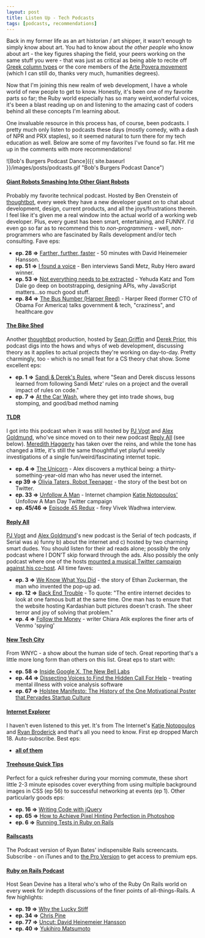 ```yaml
---
layout: post
title: Listen Up - Tech Podcasts
tags: [podcasts, recommendations]
---
```


Back in my former life as an art historian / art shipper, it wasn't enough to simply know about art. You had to know about _the other people_ who know about art - the key figures shaping the field, your peers working on the same stuff you were - that was just as critical as being able to recite off [Greek column types](http://en.wikipedia.org/wiki/Classical_order) or the core members of the [Arte Povera movement](http://www.moma.org/collection/theme.php?theme_id=10454) (which I can still do, thanks very much, humanities degrees).

Now that I'm joining this new realm of web development, I have a whole world of new people to get to know. Honestly, it's been one of my favorite parts so far; the Ruby world especially has so many weird,wonderful voices, it's been a blast reading up on and listening to the amazing cast of coders behind all these concepts I'm learning about.

One invaluable resource in this process has, of course, been podcasts. I pretty much only listen to podcasts these days (mostly comedy, with a dash of NPR and PRX staples), so it seemed natural to turn there for my tech education as well. Below are some of my favorites I've found so far. Hit me up in the comments with more recommendations!

![Bob's Burgers Podcast Dance]({{ site.baseurl }}/images/posts/podcasts.gif "Bob's Burgers Podcast Dance")

#### [Giant Robots Smashing Into Other Giant Robots](http://giantrobots.fm/)

Probably my favorite technical podcast. Hosted by Ben Orenstein of [thoughtbot](https://robots.thoughtbot.com/), every week they have a new developer guest on to chat about development, design, current products, and all the joys/frustrations therein. I feel like it's given me a real window into the actual world of a working web developer. Plus, every guest has been smart, entertaining, and FUNNY. I'd even go so far as to recommend this to _non-programmers_ - well, non-programmers who are fascinated by Rails development and/or tech consulting. Fave eps:  

+ **ep. 28 =>** [Farther, further, faster](http://giantrobots.fm/51) - 50 minutes with David Heinemeier Hansson.  
+ **ep. 51 =>** [I found a voice](http://giantrobots.fm/51) - Ben interviews Sandi Metz, Ruby Hero award winner.  
+ **ep. 53 =>** [Not everything needs to be extracted](http://giantrobots.fm/53) - Yehuda Katz and Tom Dale go deep on bootstrapping, designing APIs, why JavaScript matters...so much good stuff.   
+ **ep. 84 =>** [The Bus Number (Harper Reed)](http://giantrobots.fm/84) - Harper Reed (former CTO of Obama For America) talks government & tech, "craziness", and healthcare.gov  

#### [The Bike Shed](http://bikeshed.fm/)

Another [thoughtbot](https://robots.thoughtbot.com/) production, hosted by [Sean Griffin](https://twitter.com/sgrif) and [Derek Prior](https://twitter.com/derekprior), this podcast digs into the hows and whys of web development, discussing theory as it applies to actual projects they're working on day-to-day. Pretty charmingly, too - which is no small feat for a CS theory chat show. Some excellent eps:  

+ **ep. 1 =>** [Sandi & Derek's Rules](https://itunes.apple.com/us/podcast/the-bike-shed/id935763119?mt=2), where "Sean and Derek discuss lessons learned from following Sandi Metz' rules on a project and the overall impact of rules on code."  
+ **ep. 7 =>** [At the Car Wash](https://itunes.apple.com/us/podcast/the-bike-shed/id935763119?mt=2), where they get into trade shows, bug stomping, and good/bad method naming

#### [TLDR](http://www.onthemedia.org/blogs/on-the-media/)

I got into this podcast when it was still hosted by [PJ Vogt](https://twitter.com/pjvogt) and [Alex Goldmund](https://twitter.com/agoldmund), who've since moved on to their new podcast [Reply All](http://gimletmedia.com/show/reply-all/) (see below). [Meredith Haggerty](https://twitter.com/manymanywords) has taken over the reins, and while the tone has changed a little, it's still the same thoughtful yet playful weekly investigations of a single fun/weird/fascinating internet topic.

+ **ep. 4 =>** [The Unicorn](https://itunes.apple.com/us/podcast/tldr/id709617583?mt=2) - Alex discovers a mythical being: a thirty-something-year-old man who has never used the internet.
+ **ep 39 =>** [Olivia Taters, Robot Teenager](https://itunes.apple.com/us/podcast/tldr/id709617583?mt=2) - the story of the best bot on Twitter.
+ **ep. 33 =>** [Unfollow A Man](https://itunes.apple.com/us/podcast/tldr/id709617583?mt=2) - Internet champion [Katie Notopoulos'](https://twitter.com/katienotopoulos) Unfollow A Man Day Twitter campaign
+ **ep. 45/46 =>** [Episode 45 Redux](https://itunes.apple.com/us/podcast/tldr/id709617583?mt=2) - firey Vivek Wadhwa interview.

#### [Reply All](http://gimletmedia.com/show/reply-all/)

[PJ Vogt](https://twitter.com/pjvogt) and [Alex Goldmund](https://twitter.com/agoldmund)'s new podcast is the Serial of tech podcasts, if Serial was a) funny b) about the internet and c) hosted by two charming smart dudes. You should listen for their ad reads alone; possibly the only podcast where I DON'T skip forward through the ads. Also possibly the only podcast where one of the hosts [mounted a musical Twitter campaign against his co-host](http://www.onthemedia.org/story/urgent-tldr-advisory-warning-ft-matt-farley/). All time faves:

+ **ep. 3 =>** [We Know What You Did](https://itunes.apple.com/us/podcast/reply-all/id941907967?mt=2) - the story of Ethan Zuckerman, the man who invented the pop-up ad.
+ **ep. 12 =>** [Back End Trouble](https://itunes.apple.com/us/podcast/reply-all/id941907967?mt=2) - To quote: "The entire internet decides to look at one famous butt at the same time. One man has to ensure that the website hosting Kardashian butt pictures doesn't crash. The sheer terror and joy of solving that problem."
+ **ep. 4 =>** [Follow the Money](https://itunes.apple.com/us/podcast/reply-all/id941907967?mt=2) - writer Chiara Atik explores the finer arts of Venmo 'spying'

#### [New Tech City](http://www.wnyc.org/shows/newtechcity/)

From WNYC - a show about the human side of tech. Great reporting that's a little more long form than others on this list. Great eps to start with:

+ **ep. 58 =>** [Inside Google X, The New Bell Labs](https://itunes.apple.com/us/podcast/new-tech-city/id561470997?mt=2)
+ **ep. 44 =>** [Dissecting Voices to Find the Hidden Call For Help](https://itunes.apple.com/us/podcast/new-tech-city/id561470997?mt=2) - treating mental illness with voice analysis software
+ **ep. 67 =>** [Holstee Manifesto: The History of the One Motivational Poster that Pervades Startup Culture](https://itunes.apple.com/us/podcast/new-tech-city/id561470997?mt=2)

#### [Internet Explorer](https://soundcloud.com/iexplorer/internet-explorer-preview)

I haven't even listened to this yet. It's from The Internet's [Katie Notopoulos](https://twitter.com/katienotopoulos) and [Ryan Broderick](https://twitter.com/broderick) and that's all you need to know. First ep dropped March 18. Auto-subscribe. Best eps:

+ **[all of them](https://soundcloud.com/iexplorer)**

#### [Treehouse Quick Tips](https://itunes.apple.com/us/podcast/treehouse-quick-tips-hd/id640294025?mt=2) 
Perfect for a quick refresher during your morning commute, these short little 2-3 minute episodes cover everything from using multiple background images in CSS (ep 56) to successful networking at events (ep 1). Other particularly goods eps:  

+ **ep. 16 =>** [Writing Code with jQuery](https://itunes.apple.com/us/podcast/treehouse-quick-tips-hd/id640294025?mt=2)  
+ **ep. 65 =>** [How to Achieve Pixel Hinting Perfection in Photoshop](https://itunes.apple.com/us/podcast/treehouse-quick-tips-hd/id640294025?mt=2)  
+ **ep. 6 =>** [Running Tests in Ruby on Rails](https://itunes.apple.com/us/podcast/treehouse-quick-tips-hd/id640294025?mt=2)  

#### [Railscasts](http://railscasts.com/)

The Podcast version of Ryan Bates' indispensible Rails screencasts. Subscribe - on iTunes and to [the Pro Version](http://railscasts.com/pro) to get access to premium eps.

#### [Ruby on Rails Podcast](http://5by5.tv/rubyonrails)

Host Sean Devine has a literal who's who of the Ruby On Rails world on every week for indepth discussions of the finer points of all-things-Rails. A few highlights:

+ **ep. 19 =>** [Why the Lucky Stiff](https://itunes.apple.com/us/podcast/ruby-on-rails-podcast/id840890158?mt=2)
+ **ep. 34 =>** [Chris Pine](https://itunes.apple.com/us/podcast/ruby-on-rails-podcast/id840890158?mt=2)
+ **ep. 77 =>** [Uncut: David Heinemeier Hansson](https://itunes.apple.com/us/podcast/ruby-on-rails-podcast/id840890158?mt=2)
+ **ep. 40 =>** [Yukihiro Matsumoto](https://itunes.apple.com/us/podcast/ruby-on-rails-podcast/id840890158?mt=2)
